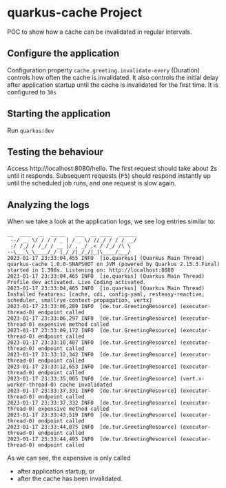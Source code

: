 # quarkus-cache Project

POC to show how a cache can be invalidated in regular intervals.

## Configure the application
Configuration property `cache.greeting.invalidate-every` (Duration) controls how often the cache is invalidated. It also controls the initial delay after application startup until the cache is invalidated for the first time. It is configured to `30s`

## Starting the application
Run `quarkus:dev`

## Testing the behaviour
Access http://localhost:8080/hello. The first request should take about 2s until it responds. Subsequent requests (<kbd>F5</kbd>) should respond instantly up until the scheduled job runs, and one request is slow again.

## Analyzing the logs
When we take a look at the application logs, we see log entries similar to:
```
__  ____  __  _____   ___  __ ____  ______ 
 --/ __ \/ / / / _ | / _ \/ //_/ / / / __/ 
 -/ /_/ / /_/ / __ |/ , _/ ,< / /_/ /\ \   
--\___\_\____/_/ |_/_/|_/_/|_|\____/___/   
2023-01-17 23:33:04,455 INFO  [io.quarkus] (Quarkus Main Thread) quarkus-cache 1.0.0-SNAPSHOT on JVM (powered by Quarkus 2.15.3.Final) started in 1.398s. Listening on: http://localhost:8080
2023-01-17 23:33:04,465 INFO  [io.quarkus] (Quarkus Main Thread) Profile dev activated. Live Coding activated.
2023-01-17 23:33:04,465 INFO  [io.quarkus] (Quarkus Main Thread) Installed features: [cache, cdi, config-yaml, resteasy-reactive, scheduler, smallrye-context-propagation, vertx]
2023-01-17 23:33:06,289 INFO  [de.tur.GreetingResource] (executor-thread-0) endpoint called
2023-01-17 23:33:06,297 INFO  [de.tur.GreetingResource] (executor-thread-0) expensive method called
2023-01-17 23:33:09,172 INFO  [de.tur.GreetingResource] (executor-thread-0) endpoint called
2023-01-17 23:33:10,407 INFO  [de.tur.GreetingResource] (executor-thread-0) endpoint called
2023-01-17 23:33:12,342 INFO  [de.tur.GreetingResource] (executor-thread-0) endpoint called
2023-01-17 23:33:12,653 INFO  [de.tur.GreetingResource] (executor-thread-0) endpoint called
2023-01-17 23:33:35,005 INFO  [de.tur.GreetingResource] (vert.x-worker-thread-0) cache invalidated
2023-01-17 23:33:37,331 INFO  [de.tur.GreetingResource] (executor-thread-0) endpoint called
2023-01-17 23:33:37,332 INFO  [de.tur.GreetingResource] (executor-thread-0) expensive method called
2023-01-17 23:33:43,519 INFO  [de.tur.GreetingResource] (executor-thread-0) endpoint called
2023-01-17 23:33:44,075 INFO  [de.tur.GreetingResource] (executor-thread-0) endpoint called
2023-01-17 23:33:44,495 INFO  [de.tur.GreetingResource] (executor-thread-0) endpoint called
```

As we can see, the expensive is only called
- after application startup, or
- after the cache has been invalidated.